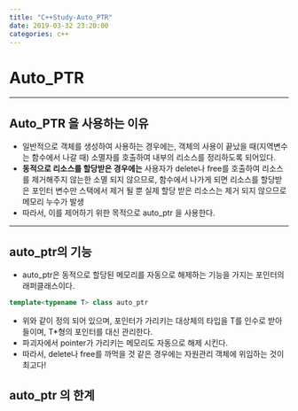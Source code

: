 ```yaml
---
title: "C++Study-Auto_PTR"
date: 2019-03-32 23:20:00
categories: c++
---
```

# Auto_PTR
---

## Auto_PTR 을 사용하는 이유

- 일반적으로 객체를 생성하여 사용하는 경우에는, 객체의 사용이 끝났을 때(지역변수는 함수에서 나갈 때) 소멸자를 호출하여 내부의 리소스를 정리하도록 되어있다.
- **동적으로 리소스를 할당받은 경우에는** 사용자가 delete나 free를 호출하여 리소스를 제거해주지 않는한 소멸 되지 않으므로, 함수에서 나가게 되면 리소스를 할당받은 포인터 변수만 스택에서 제거 될 뿐 실제 할당 받은 리소스는 제거 되지 않으므로 메모리 누수가 발생
- 따라서, 이를 제어하기 위한 목적으로 auto_ptr 을 사용한다.

---
## auto_ptr의 기능

- auto_ptr은 동적으로 할당된 메모리를 자동으로 해제하는 기능을 가지는 포인터의 래퍼클래스이다.

```c++
template<typename T> class auto_ptr
```

- 위와 같이 정의 되어 있으며, 포인터가 가리키는 대상체의 타입을 T를 인수로 받아들이며, T*형의 포인터를 대신 관리한다.
- 파괴자에서 pointer가 가리키는 메모리도 자동으로 해제 시킨다.
- 따라서, delete나 free를 까먹을 것 같은 경우에는 자원관리 객체에 위임하는 것이 최고다!

## auto_ptr 의 한계

